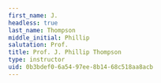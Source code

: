 ```yaml
---
first_name: J.
headless: true
last_name: Thompson
middle_initial: Phillip
salutation: Prof.
title: Prof. J. Phillip Thompson
type: instructor
uid: 0b3bdef0-6a54-97ee-8b14-68c518aa8acb
---
```

